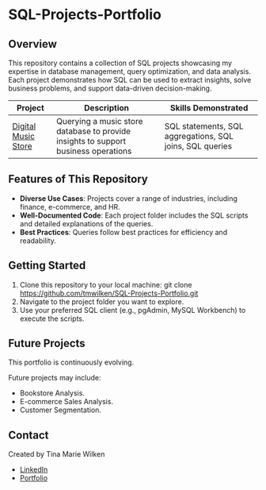 # SQL-Projects-Portfolio

## **Overview**
This repository contains a collection of SQL projects showcasing my expertise in database management, query optimization, and data analysis. Each project demonstrates how SQL can be used to extract insights, solve business problems, and support data-driven decision-making.

| **Project** | **Description** | **Skills Demonstrated** |
| ----------- | --------------- | ----------------------- |
| [Digital Music Store](https://github.com/tmwilken/SQL-Projects-Portfolio/tree/e380c1ce5acc500228b80b1f4d8577e08b8b6d44/SQL-Digital-Music-Store-Project) | Querying a music store database to provide insights to support business operations | SQL statements, SQL aggregations, SQL joins, SQL queries |

## **Features of This Repository**
- **Diverse Use Cases**: Projects cover a range of industries, including finance, e-commerce, and HR.
- **Well-Documented Code**: Each project folder includes the SQL scripts and detailed explanations of the queries.
- **Best Practices**: Queries follow best practices for efficiency and readability.

## **Getting Started**
1. Clone this repository to your local machine: git clone https://github.com/tmwilken/SQL-Projects-Portfolio.git
2. Navigate to the project folder you want to explore.
3. Use your preferred SQL client (e.g., pgAdmin, MySQL Workbench) to execute the scripts.

## **Future Projects**
This portfolio is continuously evolving.

Future projects may include:
- Bookstore Analysis.
- E-commerce Sales Analysis.
- Customer Segmentation.

## **Contact**
Created by Tina Marie Wilken

- [LinkedIn](https://www.linkedin.com/in/tinamariewilken/)
- [Portfolio](https://github.com/tmwilken)

